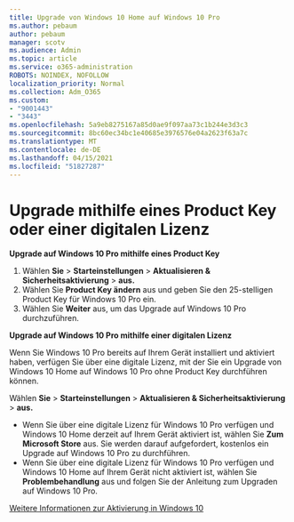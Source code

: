 ```yaml
---
title: Upgrade von Windows 10 Home auf Windows 10 Pro
ms.author: pebaum
author: pebaum
manager: scotv
ms.audience: Admin
ms.topic: article
ms.service: o365-administration
ROBOTS: NOINDEX, NOFOLLOW
localization_priority: Normal
ms.collection: Adm_O365
ms.custom:
- "9001443"
- "3443"
ms.openlocfilehash: 5a9eb8275167a85d0ae9f097aa73c1b244e3d3c3
ms.sourcegitcommit: 8bc60ec34bc1e40685e3976576e04a2623f63a7c
ms.translationtype: MT
ms.contentlocale: de-DE
ms.lasthandoff: 04/15/2021
ms.locfileid: "51827287"
---
```

# <a name="upgrade-using-either-a-product-key-or-a-digital-license"></a>Upgrade mithilfe eines Product Key oder einer digitalen Lizenz

**Upgrade auf Windows 10 Pro mithilfe eines Product Key**

1. Wählen **Sie**  >  **Starteinstellungen**  >  **Aktualisieren & Sicherheitsaktivierung**  >  **aus.**
2. Wählen Sie **Product Key ändern** aus und geben Sie den 25-stelligen Product Key für Windows 10 Pro ein.
3. Wählen Sie **Weiter** aus, um das Upgrade auf Windows 10 Pro durchzuführen.

**Upgrade auf Windows 10 Pro mithilfe einer digitalen Lizenz**

Wenn Sie Windows 10 Pro bereits auf Ihrem Gerät installiert und aktiviert haben, verfügen Sie über eine digitale Lizenz, mit der Sie ein Upgrade von Windows 10 Home auf Windows 10 Pro ohne Product Key durchführen können.

Wählen **Sie**  >  **Starteinstellungen**  >  **Aktualisieren & Sicherheitsaktivierung**  >  **aus.**

- Wenn Sie über eine digitale Lizenz für Windows 10 Pro verfügen und Windows 10 Home derzeit auf Ihrem Gerät aktiviert ist, wählen Sie **Zum Microsoft Store** aus. Sie werden darauf aufgefordert, kostenlos ein Upgrade auf Windows 10 Pro zu durchführen.
- Wenn Sie über eine digitale Lizenz für Windows 10 Pro verfügen und Windows 10 Home auf Ihrem Gerät nicht aktiviert ist, wählen Sie **Problembehandlung** aus und folgen Sie der Anleitung zum Upgraden auf Windows 10 Pro.

[Weitere Informationen zur Aktivierung in Windows 10](https://support.microsoft.com/help/12440)